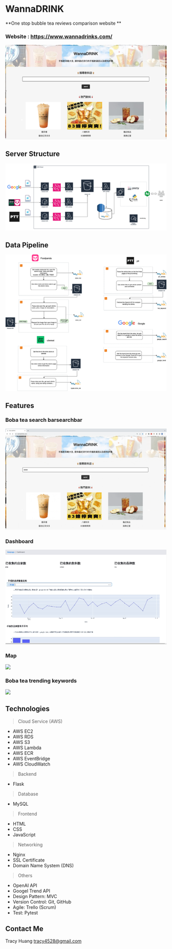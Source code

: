 
# WannaDRINK


**One stop bubble tea reviews comparison website **


### Website : https://www.wannadrinks.com/
![image](ReadmeMaterial/mainpage.jpg)



## Server Structure
![image](ReadmeMaterial/structure.png)



## Data Pipeline
![image](ReadmeMaterial/pipeline.png)



## Features
### Boba tea search barsearchbar
![](ReadmeMaterial/searchbar.gif)


### Dashboard
![](ReadmeMaterial/dashboard.gif)


### Map
![](ReadmeMaterial/map.gif)


### Boba tea trending keywords  
![](ReadmeMaterial/hotdrink.gif)


## Technologies

>Cloud Service (AWS)
* AWS EC2
* AWS RDS
* AWS S3
* AWS Lambda
* AWS ECR
* AWS EventBridge
* AWS CloudWatch

> Backend
* Flask

> Database
* MySQL

> Frontend
* HTML
* CSS
* JavaScript

> Networking
* Nginx
* SSL Certificate
* Domain Name System (DNS)

> Others
* OpenAI API
* Googel Trend API
* Design Pattern: MVC
* Version Control: Git, GitHub
* Agile: Trello (Scrum)
* Test: Pytest


## Contact Me

Tracy Huang   tracy4528@gmail.com

